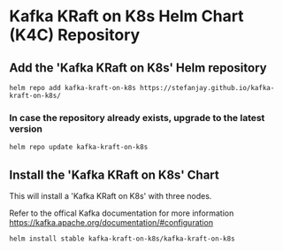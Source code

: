# Kafka KRaft on K8s Helm Chart (K4C) Repository

## Add the 'Kafka KRaft on K8s' Helm repository

```
helm repo add kafka-kraft-on-k8s https://stefanjay.github.io/kafka-kraft-on-k8s/
```

### In case the repository already exists, upgrade to the latest version

```bash
helm repo update kafka-kraft-on-k8s
```

## Install the 'Kafka KRaft on K8s' Chart

This will install a 'Kafka KRaft on K8s' with three nodes.

Refer to the offical Kafka documentation for more information https://kafka.apache.org/documentation/#configuration

```
helm install stable kafka-kraft-on-k8s/kafka-kraft-on-k8s
```
